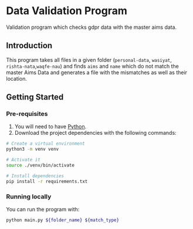 # Data Validation Program

Validation program which checks gdpr data with the master aims data.

## Introduction

This program takes all files in a given folder (`personal-data`, `wasiyat`, `rishta-nata`,`waqfe-nau`) and finds `aims` and `name` which do not match the master Aims Data and generates a file with the mismatches as well as their location.

## Getting Started

### Pre-requisites

1. You will need to have [Python](https://www.python.org/).
2. Download the project dependencies with the following commands:

```bash
# Create a virtual environment
python3 -m venv venv

# Activate it
source ./venv/bin/activate

# Install dependencies
pip install -r requirements.txt
```

### Running locally

You can run the program with:

```bash
python main.py ${folder_name} ${match_type}
```
